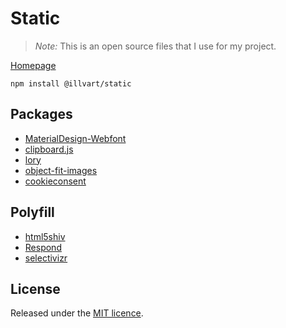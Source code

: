 # Static

> *Note:* This is an open source files that I use for my project.

[Homepage](https://illvart.github.io)

```
npm install @illvart/static
```

## Packages

- [MaterialDesign-Webfont](https://github.com/Templarian/MaterialDesign-Webfont)
- [clipboard.js](https://github.com/zenorocha/clipboard.js)
- [lory](https://github.com/meandmax/lory)
- [object-fit-images](https://github.com/bfred-it/object-fit-images)
- [cookieconsent](https://github.com/insites/cookieconsent)

## Polyfill

- [html5shiv](https://github.com/aFarkas/html5shiv)
- [Respond](https://github.com/scottjehl/Respond)
- [selectivizr](https://github.com/keithclark/selectivizr)

## License

Released under the [MIT licence](https://github.com/illvart/static/blob/master/LICENSE).
